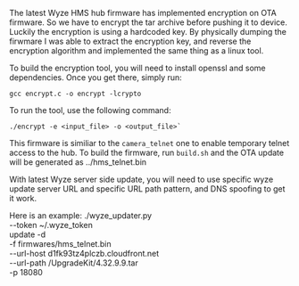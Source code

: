 The latest Wyze HMS hub firmware has implemented encryption on OTA firmware. So
we have to encrypt the tar archive before pushing it to device. Luckily the
encryption is using a hardcoded key. By physically dumping the firwmare I was
able to extract the encryption key, and reverse the encryption algorithm and
implemented the same thing as a linux tool.

To build the encryption tool, you will need to install openssl and some
dependencies. Once you get there, simply run:
```
gcc encrypt.c -o encrypt -lcrypto
```

To run the tool, use the following command:
```
./encrypt -e <input_file> -o <output_file>`
```

This firmware is similiar to the `camera_telnet` one to enable temporary telnet
access to the hub. To build the firmware, run `build.sh` and the OTA update will
be generated as ../hms_telnet.bin

With latest Wyze server side update, you will need to use specific wyze update
server URL and specific URL path pattern, and DNS spoofing to get it work.

Here is an example:
./wyze_updater.py \
    --token ~/.wyze_token \
    update -d <hms mac> \
    -f firmwares/hms_telnet.bin \
    --url-host d1fk93tz4plczb.cloudfront.net \
    --url-path /UpgradeKit/4.32.9.9.tar \
    -p 18080
